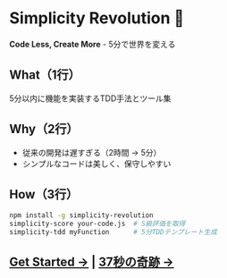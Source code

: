 # Simplicity Revolution 🚀

**Code Less, Create More** - 5分で世界を変える

## What（1行）
5分以内に機能を実装するTDD手法とツール集

## Why（2行）
- 従来の開発は遅すぎる（2時間 → 5分）
- シンプルなコードは美しく、保守しやすい

## How（3行）
```bash
npm install -g simplicity-revolution
simplicity-score your-code.js  # S級評価を取得
simplicity-tdd myFunction      # 5分TDDテンプレート生成
```

## [Get Started →](docs/quickstart.md) | [37秒の奇跡 →](examples/37-seconds-miracle.md)